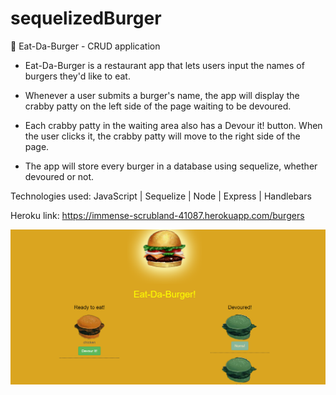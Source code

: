 # sequelizedBurger

🍔 Eat-Da-Burger - CRUD application

* Eat-Da-Burger is a restaurant app that lets users input the names of burgers they'd like to eat.

* Whenever a user submits a burger's name, the app will display the crabby patty on the left side of the page waiting to be devoured.

* Each crabby patty in the waiting area also has a Devour it! button. When the user clicks it, the crabby patty will move to the right side of the page.

* The app will store every burger in a database using sequelize, whether devoured or not.

Technologies used: JavaScript | Sequelize | Node | Express | Handlebars

Heroku link: https://immense-scrubland-41087.herokuapp.com/burgers

![Alt text](https://raw.githubusercontent.com/dipisha03/sequelizedBurger/master/public/assets/img/Screenshot.png "Burger APP")
